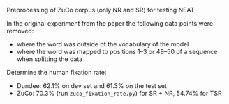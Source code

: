 
Preprocessing of ZuCo corpus (only NR and SR) for testing NEAT

In the original experiment from the paper the following data points were removed:
- where the word was outside of the vocabulary of the model
- where the word was mapped to positions 1–3 or 48–50 of a sequence when splitting the data


Determine the human fixation rate:

- Dundee: 62.1% on dev set and 61.3% on the test set
- ZuCo: 70.3% (run `zuco_fixation_rate.py`) for SR + NR, 54.74% for TSR
